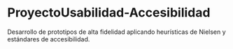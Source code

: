 # ProyectoUsabilidad-Accesibilidad
Desarrollo de prototipos de alta fidelidad aplicando heurísticas de Nielsen y estándares de accesibilidad.
